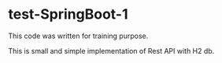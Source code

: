 # test-SpringBoot-1
This code was written for training purpose.

This is small and simple implementation of Rest API with H2 db. 
